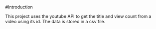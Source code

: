 #Introduction

This project uses the youtube API to get the title and view count from a video using its id. The data is stored in a csv file.